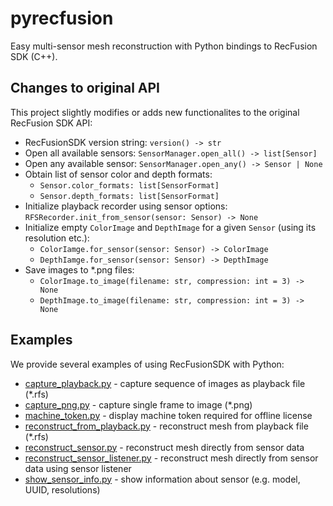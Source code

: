 # pyrecfusion

Easy multi-sensor mesh reconstruction with Python bindings to RecFusion SDK (C++).

## Changes to original API

This project slightly modifies or adds new functionalites to the original RecFusion SDK API:

- RecFusionSDK version string: `version() -> str`
- Open all available sensors: `SensorManager.open_all() -> list[Sensor]`
- Open any available sensor: `SensorManager.open_any() -> Sensor | None`
- Obtain list of sensor color and depth formats:
  - `Sensor.color_formats: list[SensorFormat]`
  - `Sensor.depth_formats: list[SensorFormat]`
- Initialize playback recorder using sensor options: `RFSRecorder.init_from_sensor(sensor: Sensor) -> None`
- Initialize empty `ColorImage` and `DepthImage` for a given `Sensor` (using its resolution etc.):
  - `ColorIamge.for_sensor(sensor: Sensor) -> ColorImage`
  - `DepthIamge.for_sensor(sensor: Sensor) -> DepthImage`
- Save images to \*.png files:
  - `ColorImage.to_image(filename: str, compression: int = 3) -> None`
  - `DepthImage.to_image(filename: str, compression: int = 3) -> None`

## Examples

We provide several examples of using RecFusionSDK with Python:

- [capture_playback.py](./example/capture_play.py) - capture sequence of images as playback file (\*.rfs)
- [capture_png.py](./example/capture_png.py) - capture single frame to image (\*.png)
- [machine_token.py](./example/machine_token.py) - display machine token required for offline license
- [reconstruct_from_playback.py](./example/reconstruct_from_playback.py) - reconstruct mesh from playback file (\*.rfs)
- [reconstruct_sensor.py](./example/reconstruct_sensor.py) - reconstruct mesh directly from sensor data
- [reconstruct_sensor_listener.py](./example/reconstruct_sensor_listener.py) - reconstruct mesh directly from sensor data using sensor listener
- [show_sensor_info.py](./example/show_sensor_info.py) - show information about sensor (e.g. model, UUID, resolutions)
